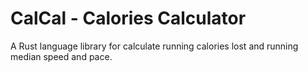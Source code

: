 # CalCal - Calories Calculator
A Rust language library for calculate running calories lost and running median speed and pace.